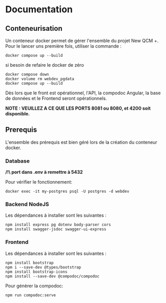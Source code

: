 # Documentation

## Conteneurisation

Un conteneur docker permet de gérer l'ensemble du projet New QCM +.
Pour le lancer uns première fois, utiliser la commande :

```
docker compose up --build
```

si besoin de refaire le docker de zéro

```
docker compose down
docker volume rm webdev_pgdata
docker compose up --build
```

Dès lors que le front est opérationnel, l'API, la compodoc Angular, la base de données et le Frontend seront opérationnels.

**NOTE : VEUILLEZ A CE QUE LES PORTS 8081 ou 8080, et 4200 soit disponible.**

## Prerequis

L'ensemble des prérequis est bien géré lors de la création du conteneur docker.

### Database

**/!\ port dans .env à remettre à 5432**

Pour vérifier le fonctionnement:

```
docker exec -it my-postgres psql -U postgres -d webdev
```

### Backend NodeJS

Les dépendances à installer sont les suivantes :

```
npm install express pg dotenv body-parser cors
npm install swagger-jsdoc swagger-ui-express
```

### Frontend

Les dépendances à installer sont les suivantes :

```
npm install bootstrap
npm i --save-dev @types/bootstrap
npm install bootstrap-icons
npm install --save-dev @compodoc/compodoc
```

Pour génèrer la compodoc:

```
npm run compodoc:serve
```
